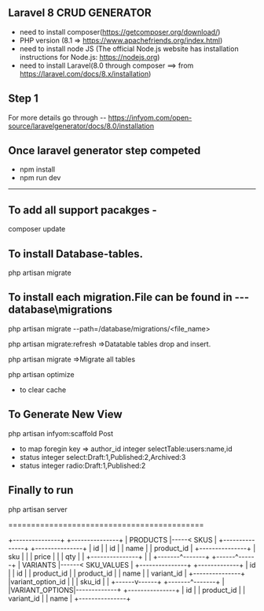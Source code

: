 Laravel 8 CRUD GENERATOR
---

 - need to install composer(https://getcomposer.org/download/) 
 - PHP version (8.1 => https://www.apachefriends.org/index.html)
 - need to install node JS (The official Node.js website has installation instructions for Node.js: https://nodejs.org)
 - need to install Laravel(8.0 through composer ==> from https://laravel.com/docs/8.x/installation)

Step 1
---
For more details go through --
https://infyom.com/open-source/laravelgenerator/docs/8.0/installation

Once laravel generator step competed
---

 - npm install 
 - npm run dev

----

To add all support pacakges - 
---
composer update

To install Database-tables.
---
php artisan migrate

To install each migration.File can be found in --- database\migrations
---
 php artisan migrate --path=/database/migrations/<file_name>

 php artisan migrate:refresh =>Datatable tables drop and insert.

 php artisan migrate =>Migrate all tables


php artisan optimize 
- to clear cache

To Generate New View
---
 php artisan infyom:scaffold Post
 - to map foregin key => author_id  integer selectTable:users:name,id
 - status integer select:Draft:1,Published:2,Archived:3
 - status integer radio:Draft:1,Published:2

 Finally to run
 ---
 php artisan server


 ===========================================

 +---------------+     +---------------+
| PRODUCTS      |-----<     SKUS      |
+---------------+     +---------------+
|      id       |     |      id       |
|     name      |     |  product_id   |
+---------------+     |      sku      |
        |             |     price     |
        |             |      qty      |
        |             +---------------+
        |                     |
+-------^-------+      +------^------+
| VARIANTS      |------< SKU_VALUES  |
+---------------+      +-------------+
|       id      |      |      id     |
|  product_id   |      | product_id  |
|     name      |      | variant_id  |
+---------------+      |variant_option_id   |
        |              |    sku_id   |
        |              +------v------+
+-------^-------+             |
|VARIANT_OPTIONS|-------------+
+---------------+
|      id       |
|  product_id   |
|  variant_id   |
|     name      |
+---------------+
